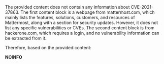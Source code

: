 The provided content does not contain any information about CVE-2021-37863. The first content block is a webpage from mattermost.com, which mainly lists the features, solutions, customers, and resources of Mattermost, along with a section for security updates. However, it does not list any specific vulnerabilities or CVEs. The second content block is from hackerone.com, which requires a login, and no vulnerability information can be extracted from it.

Therefore, based on the provided content:

**NOINFO**